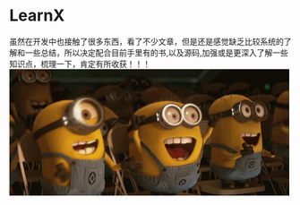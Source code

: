 # LearnX  
虽然在开发中也接触了很多东西，看了不少文章，但是还是感觉缺乏比较系统的了解和一些总结，所以决定配合目前手里有的书,以及源码,加强或是更深入了解一些知识点，梳理一下，肯定有所收获！！！  
![come on](https://github.com/DroidWorkerLYF/LearnX/blob/master/come%20on.gif?raw=true)


